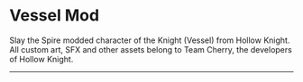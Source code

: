 # Vessel Mod

Slay the Spire modded character of the Knight (Vessel) from Hollow Knight.
All custom art, SFX and other assets belong to Team Cherry, the developers of Hollow Knight.

---

